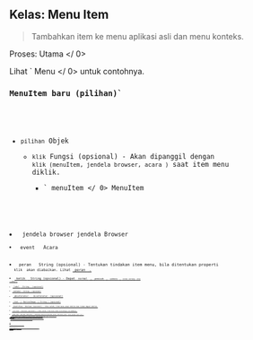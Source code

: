 ## Kelas: Menu Item

> Tambahkan item ke menu aplikasi asli dan menu konteks.

Proses:  Utama </ 0></p> 

Lihat ` Menu </ 0> untuk contohnya.</p>

<h3><code>MenuItem baru (pilihan)`</h3> 

* `pilihan` Objek 
  * `klik` Fungsi (opsional) - Akan dipanggil dengan `klik (menuItem, jendela browser, acara )` saat item menu diklik. 
    * ` menuItem </ 0> MenuItem</li>
<li><code> jendela browser </ 0>jendela Browser</li>
<li><code> event </ 0>  Acara</li>
</ul></li>
<li><code> peran </ 0>  String (opsional) - Tentukan tindakan item menu, bila ditentukan properti
 <code> klik </ 0> akan diabaikan. Lihat <a href="#roles"> peran </ 1> .</li>
<li><code> ketik </ 0>  String (opsional) - Dapat <code> normal </ 0> , <code> pemisah </ 0> , <code> submenu </ 0> , <code> kotak centang </ 0> atau
 <code> radio </ 0> .</li>
<li><code> label </ 0>  String - (opsional)</li>
<li><code> sublabel </ 0>  String - (opsional)</li>
<li><code> akselerator </ 0>  <a href="accelerator.md"> Accelerator </ 1> (opsional)</li>
<li><code> ikon </ 0> ( <a href="native-image.md"> NativeImage </ 1> | String ) (opsional)</li>
<li><code> diaktifkan </ 0>  Boolean (opsional) - Jika salah, item menu akan diklik dan tidak dapat diklik.</li>
<li><code> terlihat </ 0>  Boolean (opsional) - Jika salah, item menu akan seluruhnya tersembunyi.</li>
<li><code> diperiksa </ 0>  Boolean (opsional) - Sebaiknya hanya ditentukan untuk item menu jenis <code> kotak centang </ 0> atau <code> radio </ 0> .</li>
<li><code> submenu </ 0> (MenuItemConstructorOptions [] | Menu) (opsional) - Harus ditentukan untuk <code> submenu </ 0> ketik item menu. Jika
 <code> submenu </ 0> ditentukan, tipe <code> : 'submenu' </ 0> dapat diabaikan. Jika nilainya bukan <code> Menu </ 0> maka otomatis akan dikonversi menjadi satu dengan
 <code> Menu.buildFromTemplate </ 0> .</li>
<li><code> id </ 0>  String (opsional) - Unik dalam satu menu. Jika di definisikan maka bisa dijadikan acuan untuk item ini dengan atribut posisi.</li>
<li><code> posisi </ 0>  String (opsional) - Bidang ini memungkinkan definisi lokasi yang spesifik dalam menu tertentu.</li>
</ul></li>
</ul>

<h3>Peran</h3>

<p>Peran memungkinkan item menu memiliki perilaku yang telah ditentukan.</p>

<p>Cara terbaik adalah menentukan <code> peran </ 0> untuk item menu yang sesuai dengan peran standar, daripada mencoba menerapkan perilaku secara manual pada fungsi <code> klik </ 0> .
Di bangun <code> peran </ 0> perilaku akan memberikan pengalaman terbaik asli.</p>

<p><code> label </ 0> dan <code> akselerator </ 0> nilai-nilai opsional ketika menggunakan <code> peran </ 0> dan akan default ke nilai yang sesuai untuk setiap platform.</p>

<p>Properti <code> peran </ 0> dapat memiliki nilai berikut:</p>

<ul>
<li><code>membuka`
    * `mengulangi`
    * `memotong`
    * `salinan`
    * `pasta`
    * `pasteandmatchstyle`
    * `Pilih Semua`
    * `menghapus`
    * ` minimize </ 0> - Minimalkan jendela saat ini</li>
<li><code>close` - Close current window
    * `quit`- Quit the application
    * `reload` - Reload the current window
    * `forcereload` - Reload the current window ignoring the cache.
    * `toggledevtools` - Toggle developer tools in the current window
    * `togglefullscreen`- Toggle full screen mode on the current window
    * `resetzoom` - Reset the focused page's zoom level to the original size
    * `zoomin` - Zoom in the focused page by 10%
    * `zoomout` - Zoom out the focused page by 10%
    * `editMenu` - Whole default "Edit" menu (Undo, Copy, etc.)
    * `windowMenu` - Whole default "Window" menu (Minimize, Close, etc.)
    
    The following additional roles are available on macOS:
    
    * `about` - Map to the `orderFrontStandardAboutPanel` action
    * `hide` - Map to the `hide` action
    * `hideothers` - Map to the `hideOtherApplications` action
    * `unhide` - Map to the `unhideAllApplications` action
    * `startspeaking` - Map to the `startSpeaking` action
    * `stopspeaking` - Map to the `stopSpeaking` action
    * `front` - Map to the `arrangeInFront` action
    * `zoom` - Map to the `performZoom` action
    * `window` - The submenu is a "Window" menu
    * `help` - The submenu is a "Help" menu
    * `services` - The submenu is a "Services" menu
    
    When specifying a `role` on macOS, `label` and `accelerator` are the only options that will affect the menu item. All other options will be ignored.
    
    ### Instance Properties
    
    The following properties are available on instances of `MenuItem`:
    
    #### `menuItem.enabled`
    
    A `Boolean` indicating whether the item is enabled, this property can be dynamically changed.
    
    #### `menuItem.visible`
    
    A `Boolean` indicating whether the item is visible, this property can be dynamically changed.
    
    #### `menuItem.checked`
    
    A `Boolean` indicating whether the item is checked, this property can be dynamically changed.
    
    A `checkbox` menu item will toggle the `checked` property on and off when selected.
    
    A `radio` menu item will turn on its `checked` property when clicked, and will turn off that property for all adjacent items in the same menu.
    
    You can add a `click` function for additional behavior.
    
    #### `menuItem.label`
    
    A `String` representing the menu items visible label
    
    #### `menuItem.click`
    
    A `Function` that is fired when the MenuItem receives a click event
